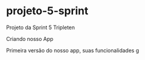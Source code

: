 # projeto-5-sprint
Projeto da Sprint 5 Tripleten

Criando nosso App

Primeira versão do nosso app, suas funcionalidades g
